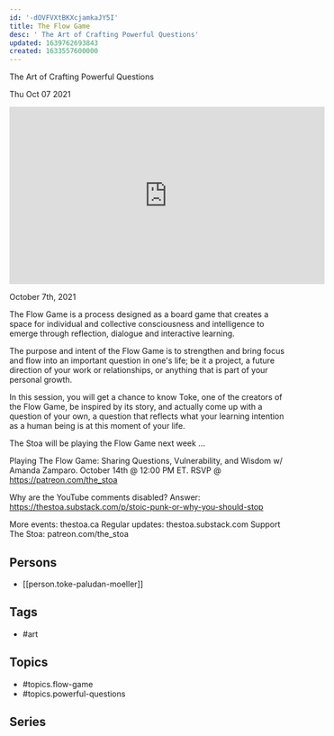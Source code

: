 ```yaml
---
id: '-dOVFVXtBKXcjamkaJY5I'
title: The Flow Game
desc: ' The Art of Crafting Powerful Questions'
updated: 1639762693843
created: 1633557600000
---
```



 The Art of Crafting Powerful Questions

Thu Oct 07 2021

<iframe width="560" height="315" src="https://www.youtube.com/embed/O4IKR9ddyow" title="The Flow Game: The Art of Crafting Powerful Questions w/ Toke Paludan Moeller" frameborder="0" allow="accelerometer; autoplay; clipboard-write; encrypted-media; gyroscope; picture-in-picture" allowfullscreen ></iframe>

October 7th, 2021

The Flow Game is a process designed as a board game that creates a space for individual and collective consciousness and intelligence to emerge through reflection, dialogue and interactive learning. 

The purpose and intent of the Flow Game is to strengthen and bring focus and flow into an important question in one's life; be it a project, a future direction of your work or relationships, or anything that is part of your personal growth.

In this session, you will get a chance to know Toke, one of the creators of the Flow Game, be inspired by its story, and actually come up with a question of your own, a question that reflects what your learning intention as a human being is at this moment of your life.

The Stoa will be playing the Flow Game next week ... 

Playing The Flow Game: Sharing Questions, Vulnerability, and Wisdom w/ Amanda Zamparo. October 14th @ 12:00 PM ET. RSVP @ https://patreon.com/the_stoa

Why are the YouTube comments disabled? Answer: https://thestoa.substack.com/p/stoic-punk-or-why-you-should-stop

More events: thestoa.ca 
Regular updates: thestoa.substack.com 
Support The Stoa: patreon.com/the_stoa

## Persons

- [[person.toke-paludan-moeller]]

## Tags

- #art

## Topics

- #topics.flow-game
- #topics.powerful-questions

## Series



